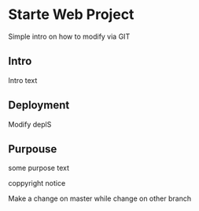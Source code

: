 # Starte Web Project

Simple intro on how to modify via GIT

## Intro 

Intro text

## Deployment

Modify deplS

## Purpouse

some purpose text


coppyright notice


Make a change on master while change on other branch